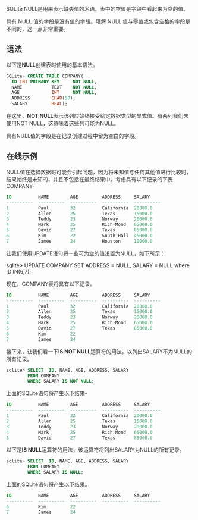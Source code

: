 <font style="color:rgb(51, 51, 51);">SQLite NULL是用来表示缺失值的术语。表中的空值是字段中看起来为空的值。</font>

<font style="color:rgb(51, 51, 51);">具有 NULL 值的字段是没有值的字段。理解 NULL 值与零值或包含空格的字段是不同的，这一点非常重要。</font>

## <font style="color:rgb(51, 51, 51);">语法</font>
<font style="color:rgb(51, 51, 51);">以下是</font>**<font style="color:rgb(51, 51, 51);">NULL</font>**<font style="color:rgb(51, 51, 51);">创建表时使用的基本语法。</font>

```sql
SQLite> CREATE TABLE COMPANY(
  ID INT PRIMARY KEY     NOT NULL,
  NAME           TEXT    NOT NULL,
  AGE            INT     NOT NULL,
  ADDRESS        CHAR(50),
  SALARY         REAL);
```

<font style="color:rgb(51, 51, 51);">在这里，</font>**<font style="color:rgb(51, 51, 51);">NOT NULL</font>**<font style="color:rgb(51, 51, 51);">表示该列应始终接受给定数据类型的显式值。有两列我们未使用NOT NULL，这意味着这些列可能为NULL。</font>

<font style="color:rgb(51, 51, 51);">具有NULL值的字段是在记录创建过程中留为空白的字段。</font>

## <font style="color:rgb(51, 51, 51);">在线示例</font>
<font style="color:rgb(51, 51, 51);">NULL值在选择数据时可能会引起问题，因为将未知值与任何其他值进行比较时，结果始终是未知的，并且不包括在最终结果中。考虑具有以下记录的下表COMPANY-</font>

```sql
ID          NAME        AGE         ADDRESS     SALARY
----------  ----------  ----------  ----------  ----------
1           Paul        32          California  20000.0
2           Allen       25          Texas       15000.0
3           Teddy       23          Norway      20000.0
4           Mark        25          Rich-Mond   65000.0
5           David       27          Texas       85000.0
6           Kim         22          South-Hall  45000.0
7           James       24          Houston     10000.0
```

<font style="color:rgb(51, 51, 51);">让我们使用UPDATE语句将一些可为空的值设置为NULL，如下所示：</font>

sqlite> UPDATE COMPANY SET ADDRESS = NULL, SALARY = NULL where ID IN(6,7);

<font style="color:rgb(51, 51, 51);">现在，COMPANY表将具有以下记录。</font>

```sql
ID          NAME        AGE         ADDRESS     SALARY
----------  ----------  ----------  ----------  ----------
1           Paul        32          California  20000.0
2           Allen       25          Texas       15000.0
3           Teddy       23          Norway      20000.0
4           Mark        25          Rich-Mond   65000.0
5           David       27          Texas       85000.0
6           Kim         22
7           James       24
```

<font style="color:rgb(51, 51, 51);">接下来，让我们看一下</font>**<font style="color:rgb(51, 51, 51);">IS NOT NULL</font>**<font style="color:rgb(51, 51, 51);">运算符的用法，以列出SALARY不为NULL的所有记录。</font>

```sql
sqlite> SELECT  ID, NAME, AGE, ADDRESS, SALARY
        FROM COMPANY
        WHERE SALARY IS NOT NULL;
```

<font style="color:rgb(51, 51, 51);">上面的SQLite语句将产生以下结果-</font>

```sql
ID          NAME        AGE         ADDRESS     SALARY
----------  ----------  ----------  ----------  ----------
1           Paul        32          California  20000.0
2           Allen       25          Texas       15000.0
3           Teddy       23          Norway      20000.0
4           Mark        25          Rich-Mond   65000.0
5           David       27          Texas       85000.0
```

<font style="color:rgb(51, 51, 51);">以下是</font>**<font style="color:rgb(51, 51, 51);">IS NULL</font>**<font style="color:rgb(51, 51, 51);">运算符的用法，该运算符将列出SALARY为NULL的所有记录。</font>

```sql
sqlite> SELECT  ID, NAME, AGE, ADDRESS, SALARY
        FROM COMPANY
        WHERE SALARY IS NULL;
```

<font style="color:rgb(51, 51, 51);">上面的SQLite语句将产生以下结果。</font>

```sql
ID          NAME        AGE         ADDRESS     SALARY
----------  ----------  ----------  ----------  ----------
6           Kim         22
7           James       24
```

